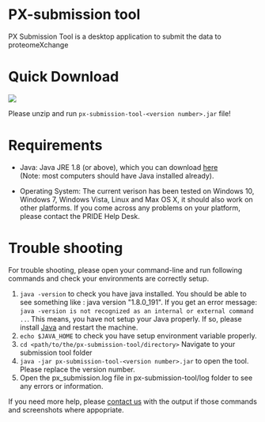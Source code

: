 PX-submission tool 
===================

PX Submission Tool is a desktop application to submit the data to proteomeXchange

# Quick Download 

[<img src="https://raw.githubusercontent.com/PRIDE-Toolsuite/pride-inspector/master/wiki/download.png">](https://github.com/PRIDE-Archive/px-submission-tool/releases/download/2.4.18/px-submission-tool-2.4.18.zip)

Please unzip and run `px-submission-tool-<version number>.jar` file!

# Requirements

* Java: Java JRE 1.8 (or above), which you can download [here](https://www.oracle.com/technetwork/java/javase/downloads/index.html)  
(Note: most computers should have Java installed already).

* Operating System: The current verison has been tested on Windows 10, Windows 7, Windows Vista, Linux and Max OS X, it should also work on other platforms. If you come across any problems on your platform, please contact the PRIDE Help Desk.

# Trouble shooting

For trouble shooting, please open your command-line and run following commands and check your environments are correctly setup.

1) `java -version` to check you have java installed. You should be able to see something like : java version "1.8.0_191". If you get an error message: `java -version is not recognized as an internal or external command ..`. This means, you have not setup your Java properly. If so, please install [Java](https://www.oracle.com/technetwork/java/javase/downloads/index.html) and restart the machine.
2) `echo $JAVA_HOME` to check you have setup environment variable properly.
3) `cd <path/to/the/px-submission-tool/directory>` Navigate to your submission tool folder
4) `java -jar px-submission-tool-<version number>.jar` to open the tool. Please replace the version number.
5) Open the px_submission.log file in px-submission-tool/log folder to see any errors or information.

If you need more help, please [contact us](mailto:pride-support@ebi.ac.uk) with the output if those commands and screenshots where appopriate. 
